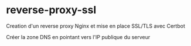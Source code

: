 # reverse-proxy-ssl

Creation d'un reverse proxy Nginx et mise en place SSL/TLS avec Certbot

Créer la zone DNS en pointant vers l'IP publique du serveur

